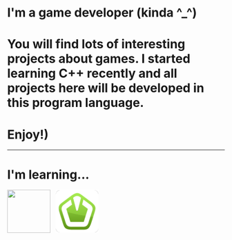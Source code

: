 
<h1 aligh="center">I'm a game developer (kinda ^_^)</h1>
<h1 aligh="center">You will find lots of interesting projects about games. I started learning C++ recently and all projects here will be developed in this program language.</h1>
<h1 aligh="left">Enjoy!)</h1>




---
<h1 align="left">I'm learning...</h1>
<p align="left"><img src="https://skillicons.dev/icons?i=cpp"width="100" height="100">&nbsp&nbsp&nbsp<img src="SFML_ICON.png"width="100" height="100"></p>

<!--
<h1 align="left">What I plan to learn</h1>
<p align="left"><img src="OpenGL_ICON.png"width="200" height="110"></p>
-->

<!--
**ArhanCrane/ArhanCrane** is a ✨ _special_ ✨ repository because its `README.md` (this file) appears on your GitHub profile.

Here are some ideas to get you started:

- 🔭 I’m currently working on ...
- 🌱 I’m currently learning ...
- 👯 I’m looking to collaborate on ...
- 🤔 I’m looking for help with ...
- 💬 Ask me about ...
- 📫 How to reach me: ...
- 😄 Pronouns: ...
- ⚡ Fun fact: ...
-->
